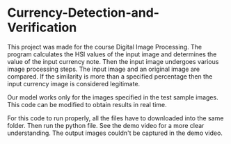 # Currency-Detection-and-Verification

This project was made for the course Digital Image Processing.
The program calculates the HSI values of the input image and determines the value of the input currency note.
Then the input image undergoes various image processing steps. The input image and an original image are compared. If the similarity is more than a specified percentage then the input currency image is considered legitimate.

Our model works only for the images specified in the test sample images. This code can be modified to obtain results in real time.

For this code to run properly, all the files have to downloaded into the same folder. Then run the python file. See the demo video for a more clear understanding. The output images couldn't be captured in the demo video.
